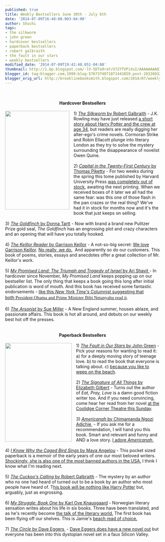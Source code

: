 ```yaml
---
published: true
title: Weekly Bestsellers June 30th - July 6th
date: '2014-07-09T16:48:00.003-04:00'
author: Shuchi
tags:
- the silkworm
- john green
- hardcover bestsellers
- paperback bestsellers
- robert galbraith
- the fault in our stars
- weekly bestsellers
modified_date: '2014-07-09T19:42:40.051-04:00'
thumbnail: http://1.bp.blogspot.com/-lV-5DTa9raY/U72YTVPiXuI/AAAAAAAAQ7c/9yhlZODGKIE/s72-c/silkworm.jpg
blogger_id: tag:blogger.com,1999:blog-5767374071871443859.post-2032693239142958184
blogger_orig_url: http://brooklinebooksmith.blogspot.com/2014/07/weekly-bestsellers-june-30th-july-6th.html
---
```


<div dir="ltr" style="text-align: left;" trbidi="on"><br /><br /><div style="text-align: center;"><b>Hardcover Bestsellers</b></div><br /><div class="separator" style="clear: both; text-align: center;"><a href="http://1.bp.blogspot.com/-lV-5DTa9raY/U72YTVPiXuI/AAAAAAAAQ7c/9yhlZODGKIE/s1600/silkworm.jpg" imageanchor="1" style="clear: left; float: left; margin-bottom: 1em; margin-right: 1em;"><img border="0" src="http://1.bp.blogspot.com/-lV-5DTa9raY/U72YTVPiXuI/AAAAAAAAQ7c/9yhlZODGKIE/s1600/silkworm.jpg" height="320" width="209" /></a></div>1) <a href="http://www.brooklinebooksmith-shop.com/book/%5Bmodel%5D-311" target="_blank"><i>The&nbsp;</i><i>Silkworm</i> by Robert Galbraith</a> - J.K. Rowling may have just released <a href="http://brooklinebooksmith.tumblr.com/post/91171264204/new-from-j-k-rowling-dumbledores-army-reunites" target="_blank">a short story about Harry Potter and the crew at age 34</a>, but readers are really digging her alter-ego's crime novels. Cormoran Strike and Robin Ellacott plunge into literary London as they try to solve the mystery surrounding the disappearance of novelist Owen Quine.<br /><br />2) <a href="http://www.brooklinebooksmith-shop.com/book/%5Bmodel%5D-915" target="_blank"><i>Capital in the Twenty-First Century </i>by Thomas Piketty</a> - For two weeks during the spring this tome published by Harvard University Press <a href="http://www.newrepublic.com/article/117498/pikettys-capital-sold-out-harvard-press-scrambling" target="_blank">was completely out of stock</a>, awaiting the next printing. When we received boxes of it later we all had the same fear: was this one of those flash in the pan crazes or the real thing? We've had it in stock for months now and it's the book that just keeps on selling.<br /><br />3) <a href="http://www.brooklinebooksmith-shop.com/book/9780316055437" target="_blank"><i>The</i>&nbsp;<i>Goldfinch </i>by Donna Tartt</a> - Now with brand a brand new Pulitzer Prize gold seal,&nbsp;<i>The Goldfinch </i>has an engrossing plot and crazy characters and an opening that will have you totally hooked.<br /><br />4) <a href="http://www.brooklinebooksmith-shop.com/book/9780670020584" target="_blank"><i>The Keillor Reader </i>by Garrison Keillor</a>&nbsp;- A not-so-big secret: <a href="http://brooklinebooksmith.blogspot.com/2014/06/garrison-keillor-tonight.html" target="_blank">We love Garrison Keillor</a>. <a href="http://brooklinebooksmith.blogspot.com/2014/06/post-keillor-roundup.html" target="_blank">No really, we do.</a>&nbsp;&nbsp;And apparently so do our customers. This book of poems, stories, essays and anecdotes offer a great collection of Mr. Keillor's work.<br /><br />5) <a href="http://www.brooklinebooksmith-shop.com/book/%5Bmodel%5D-316" target="_blank"><i>My Promised Land: The Triumph and Tragedy of Israel</i> by Ari Shavit&nbsp;</a>- In hardcover since November, <i>My Promised Land</i> keeps popping up on our bestseller list. The only thing that keeps a book going this long after initial publication is word of mouth. And this book has received some fantastic endorsements - <a href="http://www.nytimes.com/2013/11/17/opinion/sunday/friedman-something-for-barack-and-bibi-to-talk-about.html" target="_blank">like this <i>New York Time's</i> Columnist suggesting that both&nbsp;</a><span style="background-color: white; font-family: georgia, 'times new roman', times, serif; font-size: 15px; line-height: 22.0049991607666px;"><a href="http://www.nytimes.com/2013/11/17/opinion/sunday/friedman-something-for-barack-and-bibi-to-talk-about.html" target="_blank">President Obama and Prime Minister Bibi Netanyahu&nbsp;read it</a>.&nbsp;</span><br /><br />6) <a href="http://www.brooklinebooksmith-shop.com/book/%5Bmodel%5D-912" target="_blank"><i>The Arsonist</i> by Sue Miller</a>&nbsp;- A New England summer, houses ablaze, and passionate affairs. This book is hot all around, and debuts on our weekly best hot off the presses.<br /><br /><br /><div style="text-align: center;"><b>Paperback Bestsellers</b></div><br /><div class="separator" style="clear: both; text-align: center;"><a href="http://1.bp.blogspot.com/-HsLE_r_PhDo/U72bUXDYqQI/AAAAAAAAQ7k/AOkXMgxFpY4/s1600/fault+in+our+stars.jpg" imageanchor="1" style="clear: left; float: left; margin-bottom: 1em; margin-right: 1em;"><img border="0" src="http://1.bp.blogspot.com/-HsLE_r_PhDo/U72bUXDYqQI/AAAAAAAAQ7k/AOkXMgxFpY4/s1600/fault+in+our+stars.jpg" height="320" width="217" /></a></div>1) <a href="http://www.brooklinebooksmith-shop.com/book/9780142424179" target="_blank"><i>The Fault in Our Stars </i>by John Green</a>&nbsp;- Pick your reasons for wanting to read it: a) for a deeply moving story of teenage love. b) to read the book that everyone is talking about. c) <a href="http://brooklinebooksmith.blogspot.com/2014/07/but-waitis-that-beach-read.html" target="_blank">because you like to weep on the beach</a>.<br /><br />2) <a href="http://www.brooklinebooksmith-shop.com/book/9780143125846" target="_blank"><i>The Signature of All Things</i> by Elizabeth Gilbert</a>&nbsp;- Turns out the author of <i>Eat, Pray, Love</i> is a damn good fiction writer too. And if you need convincing, come hear her read from her novel <a href="http://www.brooklinebooksmith-shop.com/event/elizabeth-gilbert-signature-all-things" target="_blank">at the Coolidge Corner Theatre this Sunday</a>.<br /><br />3) <a href="http://www.brooklinebooksmith-shop.com/book/%5Bmodel%5D-755" target="_blank"><i>Americanah</i> by Chimamanda Ngozi Adichie&nbsp;</a>&nbsp;- If you ask me for a recommendation, I will hand you this book. Smart and relevant and funny and AND a love story. <a href="http://brooklinebooksmith.blogspot.com/2014/04/americanah-by-chimamanda-ngozi-adichie.html" target="_blank">I adore <i>Americanah</i>.</a><br /><br />4) <a href="http://www.brooklinebooksmith-shop.com/book/%5Bmodel%5D-886" target="_blank"><i>I Know Why the Caged Bird Sings </i>by Maya Angelou</a>&nbsp;- This pocket sized paperback is a memoir of the early years of one our most beloved writers. <a href="http://bannedbooks.world.edu/2011/10/30/banned-books-awareness-caged-bird-sings/" target="_blank">Shockingly, she is also one of the most banned authors in the USA.</a>&nbsp;I think I know what I'm reading next.<br /><br />5) <a href="http://www.brooklinebooksmith-shop.com/book/%5Bmodel%5D-916" target="_blank"><i>The Cuckoo's Calling </i>by Robert Galbraith</a>&nbsp;- The mystery by an author who no one had heard of turned out to be a book by an author who most people have heard of. T<a href="http://www.nytimes.com/2013/07/18/books/in-j-k-rowlings-cuckoos-calling-model-dies-but-why.html?pagewanted=all" target="_blank">his book will be nothing like Harry Potter</a> but, arguably, just as engrossing.<br /><br />6) <a href="http://www.brooklinebooksmith-shop.com/book/%5Bmodel%5D-898" target="_blank"><i>My Struggle: Book One</i> by Karl Ove Knausgaard</a>&nbsp;- Norwegian literary sensation writes about his life in six books. Three have been translated, and as he's recently become&nbsp;<a href="http://www.nytimes.com/2014/05/22/books/karl-ove-knausgaards-my-struggle-is-a-movement.html" target="_blank">the talk of the literary world</a><u>.</u>&nbsp;The first book has been flying off our shelves.&nbsp;This is Jamie's <a href="http://brooklinebooksmith.blogspot.com/2014/07/how-to-select-beach-read-quiz.html" target="_blank">beach read of choice.</a><br /><br /><div style="text-align: left;">7) <a href="http://www.brooklinebooksmith-shop.com/book/%5Bmodel%5D-903" target="_blank"><i>The Circle</i> by Dave Eggers&nbsp;</a>&nbsp;-&nbsp;<a href="http://www.nytimes.com/2014/06/13/books/dave-eggerss-latest-novel-your-fathers-where-are-they.html" target="_blank">Dave Eggers does have a new novel out</a>&nbsp;but everyone has been into this dystopian novel set in a faux Silicon Valley. &nbsp;</div><div style="text-align: left;"></div><br /><br /><br /><br /></div>
